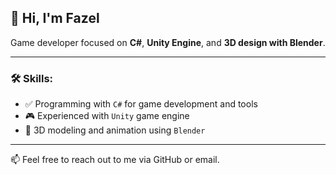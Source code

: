 ## 👋 Hi, I'm Fazel

Game developer focused on **C#**, **Unity Engine**, and **3D design with Blender**.

---

### 🛠 Skills:

- ✅ Programming with `C#` for game development and tools  
- 🎮 Experienced with `Unity` game engine  
- 🧊 3D modeling and animation using `Blender`  

---

📫 Feel free to reach out to me via GitHub or email.
